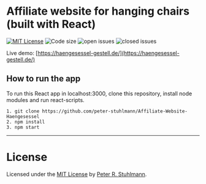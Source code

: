 # Affiliate website for hanging chairs (built with React)

[![MIT License](https://img.shields.io/github/license/peter-stuhlmann/Affiliate-Website-Haengesessel.svg)](https://github.com/peter-stuhlmann/Affiliate-Website-Haengesessel/blob/master/LICENSE)
![Code size](https://img.shields.io/github/languages/code-size/peter-stuhlmann/Affiliate-Website-Haengesessel.svg)
![open issues](https://img.shields.io/github/issues/peter-stuhlmann/Affiliate-Website-Haengesessel.svg)
![closed issues](https://img.shields.io/github/issues-closed/peter-stuhlmann/Affiliate-Website-Haengesessel.svg)

Live demo: [https://haengesessel-gestell.de/](https://haengesessel-gestell.de/)

## How to run the app

To run this React app in localhost:3000, clone this repository, install node modules and run react-scripts.

```
1. git clone https://github.com/peter-stuhlmann/Affiliate-Website-Haengesessel
2. npm install
3. npm start
```

---

# License

Licensed under the [MIT License](https://github.com/peter-stuhlmann/Affiliate-Website-Haengesessel/blob/master/LICENSE) by [Peter R. Stuhlmann](https://peter-stuhlmann-webentwicklung.de).

